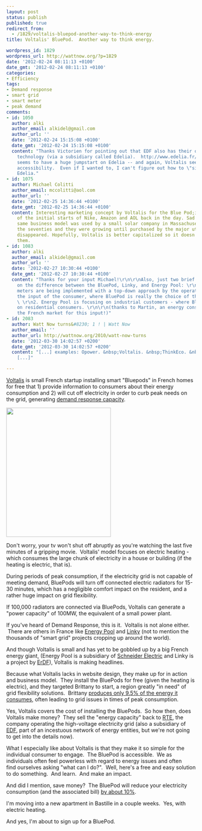 ```yaml
---
layout: post
status: publish
published: true
redirect_from:
  - /1829/voltalis-bluepod-another-way-to-think-energy
title: Voltalis' BluePod.  Another way to think energy.

wordpress_id: 1829
wordpress_url: http://wattnow.org/?p=1829
date: '2012-02-24 08:11:13 +0100'
date_gmt: '2012-02-24 08:11:13 +0100'
categories:
- Efficiency
tags:
- Demand response
- smart grid
- smart meter
- peak demand
comments:
- id: 1050
  author: alki
  author_email: alkidel@gmail.com
  author_url: ''
  date: '2012-02-24 15:15:08 +0100'
  date_gmt: '2012-02-24 15:15:08 +0100'
  content: "Thanks Victorien for pointing out that EDF also has their own Demand Response
    technology (via a subsidiary called Edelia).  http://www.edelia.fr/fr/Nos-solutions/Une-Bretagne-d-Avance-2-218-0-109.html\r\n\r\nVoltalis
    seems to have a huge jumpstart on Edelia -- and again, Voltalis seems wins on
    accessibility.  Even if I wanted to, I can't figure out how to \"sign up\" for
    Edelia."
- id: 1075
  author: Michael Colitti
  author_email: mccolitti@aol.com
  author_url: ''
  date: '2012-02-25 14:36:44 +0100'
  date_gmt: '2012-02-25 14:36:44 +0100'
  content: Interesting marketing concept by Voltalis for the Blue Pod;it reminds me
    of the initial starts of Nike, Amazon and AOL back in the day. Sad to say that
    same business model was used by a small solar company in Massachusetts back in
    the seventies and they were growing until purchased by the major utility. They
    disappeared. Hopefully, Voltalis is better capitalized so it doesn't happen to
    them.
- id: 1083
  author: alki
  author_email: alkidel@gmail.com
  author_url: ''
  date: '2012-02-27 10:30:44 +0100'
  date_gmt: '2012-02-27 10:30:44 +0100'
  content: "Thanks for your input Michael!\r\n\r\nAlso, just two brief points of clarification
    on the difference between the BluePod, Linky, and Energy Pool: \r\n1. ErDF's Linky
    meters are being implemented with a top-down approach by the operator giant without
    the input of the consumer, where BluePod is really the choice of the individual.
    \ \r\n2. Energy Pool is focusing on industrial customers - where BluePod is focusing
    on residential consumers. \r\n\r\n(thanks to Martin, an energy consultant for
    the French market for this input!)"
- id: 2083
  author: Watt Now turns&#8230; 1 ! | Watt Now
  author_email: ''
  author_url: http://wattnow.org/2010/watt-now-turns
  date: '2012-03-30 14:02:57 +0200'
  date_gmt: '2012-03-30 14:02:57 +0200'
  content: "[...] examples: Opower. &nbsp;Voltalis. &nbsp;ThinkEco. &nbsp;FirstFuel.
    [...]"

---
```

<p><a href="http://www.voltalis.com/">Voltalis</a> is small French startup installing smart "Bluepods" in French homes for free that 1) provide information to consumers about their energy consumption and 2) will cut off electricity in order to curb peak needs on the grid, generating&nbsp;<a href="http://en.wikipedia.org/wiki/Demand_response">demand response capacity</a>.</p>
<p><a href="{{ 'assets/from-wordpress/uploads/2012/02/voltalis.png' | relative_url }}"><img class="alignnone  wp-image-1832" title="voltalis" src="{{ 'assets/from-wordpress/uploads/2012/02/voltalis.png' | relative_url }}" alt="" width="278" height="344" /></a></p>
<p>Don't worry, your tv won't shut off abruptly as you're watching the last five minutes of a gripping movie. &nbsp;Voltalis' model focuses on electric heating - which consumes the large chunk of electricity in a house or building (if the heating is electric, that is).</p>
<p>During periods of peak consumption, if the electricity grid is not capable of meeting demand, BluePods will turn off connected electric radiators for 15-30 minutes, which has a&nbsp;negligible&nbsp;comfort impact on the resident, and a rather huge impact on grid flexibility.</p>
<p>If 100,000 radiators are connected via BluePods, Voltalis can generate a "power capacity" of 100MW, the equivalent of a small power plant.</p>
<p>If you've heard of Demand Response, this is it. &nbsp;Voltalis is not alone either. &nbsp;There are others in France like <a href="http://www.energy-pool.eu/index.php?option=com_content&amp;view=frontpage&amp;Itemid=1&amp;lang=en">Energy Pool</a> and <a href="http://linky.erdfdistribution.fr/linky-pourquoi/systeme-linky.html">Linky</a>&nbsp;(not to mention the thousands of "smart grid" projects cropping up around the world).</p>
<p>And though Voltalis is small and has yet to be gobbled up by a big French energy giant, (Energy Pool is a subsidiary of <a href="http://www.google.com/url?sa=t&amp;rct=j&amp;q=&amp;esrc=s&amp;source=web&amp;cd=1&amp;ved=0CDIQFjAA&amp;url=http%3A%2F%2Fwww.schneider-electric.com%2F&amp;ei=Wm1GT5PMMuHG0QWV9dSWDg&amp;usg=AFQjCNEa_h5zk-bZXRcq663_iFowt7RItQ&amp;sig2=o8DaI3HFP7ZHyD6Vu_0qxA">Schneider Electric</a> and Linky is a project by <a href="http://www.erdfdistribution.fr/Accueil">ErDF</a>), Voltalis is making headlines.</p>
<p>Because what Voltalis lacks in website design, they make up for in action and business model. &nbsp;They install the BluePods for free (given the heating is electric), and they targeted Brittany to start, a region greatly "in need" of grid flexibility solutions. &nbsp;Brittany&nbsp;<a href="http://www.latribune.fr/entreprises-finance/20120202trib000681724/la-bretagne-teste-l-effacement-electrique-pour-eviter-les-coupures-d-electricite.html">produces only 9.5% of the energy it consumes</a>, often leading to grid issues in times of peak consumption.</p>
<p>Yes, Voltalis covers the cost of installing the BluePods. &nbsp;So how then, does Voltalis make money? &nbsp;They sell the "energy capacity" back to <a href="http://www.rte-france.com/fr/">RTE</a>, the company operating the high-voltage electricity grid (also a subsidiary of <a href="http://france.edf.com/france-45634.html">EDF</a>, part of an incestuous network of energy entities, but we're not going to get into the details now).</p>
<p>What I especially like about Voltalis is that they make it so simple for the individual consumer to engage. &nbsp;The BluePod is accessible. &nbsp;We as individuals often feel powerless with regard to energy issues and often find&nbsp;ourselves asking "what can I do?". &nbsp;Well, here's a free and easy solution to do something. &nbsp;And learn. &nbsp;And make an impact.</p>
<p>And did I mention, save money? &nbsp;The BluePod will reduce your electricity consumption (and the associated bill) <a href="http://www.voltalis.com/downloads/Plaquette_BluePod.pdf">by about 10%</a>.</p>
<p>I'm moving into a new apartment in Bastille in a couple weeks. &nbsp;Yes, with electric heating.</p>
<p>And yes, I'm about to sign up for a BluePod.</p>

